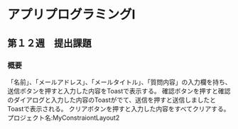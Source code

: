 # アプリプログラミングⅠ

## 第１２週　提出課題

### 概要
「名前」、「メールアドレス」、「メールタイトル」、「質問内容」の入力欄を持ち、送信ボタンを押すと入力した内容をToastで表示する。
確認ボタンを押すと確認のダイアログと入力した内容のToastがでて、送信を押すと送信しましたとToastで表示される。
クリアボタンを押すと入力した内容をすべてクリアする。
プロジェクト名:MyConstraiontLayout2
